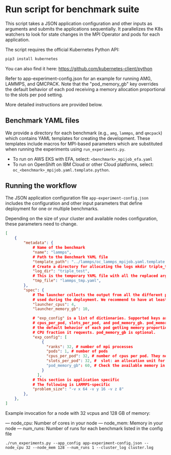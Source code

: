# Run script for benchmark suite

This script takes a JSON application configuration and other inputs as arguments 
and submits the applications sequentially. It parallelizes the K8s watchers 
to look for state changes in the MPI Operator and pods for each application.

The script requires the official Kubernetes Python API:
```bash
pip3 install kubernetes
```
You can also find it here: https://github.com/kubernetes-client/python

Refer to app-experiment-config.json for an example for running AMG, LAMMPS,
and QMCPACK. Note that the "pod_memory_gb" key overrides the default
behavior of each pod receiving a memory allocation proportional to the slots
per pod setting.

More detailed instructions are provided below.

## Benchmark YAML files

We provide a directory for each benchmark (e.g., `amg`, `lammps`, and `qmcpack`) which contains YAML templates for creating the development. These templates include macros for MPI-based parameters which are substituted when running the experiments using `run_experiments.py`.

- To run on AWS EKS with EFA, select: `<benchmark>_mpijob_efa.yaml`
- To run on OpenShift on IBM Cloud or other Cloud platforms, select: `oc_<benchmark>_mpijob.yaml.template.python`.

## Running the workflow

The JSON application configuration file `app-experiment-config.json` includes the configuration and other input parameters that define deployment for one or multiple benchmarks.

Depending on the size of your cluster and available nodes configuration, these parameters need to change.

```json
[
    {
        "metadata": {
            # Name of the benchmark
            "name": "lammps",
            # Path to the Benchmark YAML file
            "template_path": "../lammps/oc_lammps_mpijob.yaml.template.python",
            # Create a directory for allocating the logs mkdir triple_test
            "log_dir": "triple_test",
            # This is the temporary YAML file with all the replaced arguments
            "tmp_file": "lammps_tmp.yaml",
        },
        "spec": {
            # The launcher collects the output from all the different pods
            # used during the deployment. We recommend to have at least 2 CPUs
            "launcher_cpus": 4,
            "launcher_memory_gb": 10,

            # "exp_config" is a list of dictionaries. Supported keys are: ranks, pods,
            # cpus_per_pod, slots_per_pod, and pod_memory_gb. pod_memory_gb overrides
            # the default behavior of each pod getting memory proportional to the
            # CPU fraction it requests. pod_memory_gb is optional.
            "exp_config": [
                {
                  "ranks": 32, # number of mpi processes
                  "pods": 1, # number of pods
                  "cpus_per_pod": 32, # number of cpus per pod. They need to add to the total of ranks
                  "slots_per_pod": 32, #  slot: an allocation unit for a process. The number of slots need to add to the total of ranks
                  "pod_memory_gb": 60, # Check the available memory in your node
                }
              ],
            # This section is application specific
            # The following is LAMMPS-specific
            "problem_size": "-v x 64 -v y 16 -v z 8"
        },
    },
]
```

Example invocation for a node with 32 vcpus and 128 GB of memory:

— node_cpu: Number of cores in your node
— node_mem: Memory in your node
— num_runs: Number of runs for each benchmark listed in the config file

```raw
./run_experiments.py --app_config app-experiment-config.json --node_cpu 32 --node_mem 128 --num_runs 1 --cluster_log cluster.log
```
